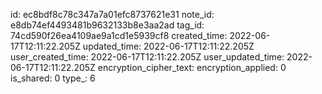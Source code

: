 id: ec8bdf8c78c347a7a01efc8737621e31
note_id: e8db74ef4493481b9632133b8e3aa2ad
tag_id: 74cd590f26ea4109ae9a1cd1e5939cf8
created_time: 2022-06-17T12:11:22.205Z
updated_time: 2022-06-17T12:11:22.205Z
user_created_time: 2022-06-17T12:11:22.205Z
user_updated_time: 2022-06-17T12:11:22.205Z
encryption_cipher_text: 
encryption_applied: 0
is_shared: 0
type_: 6